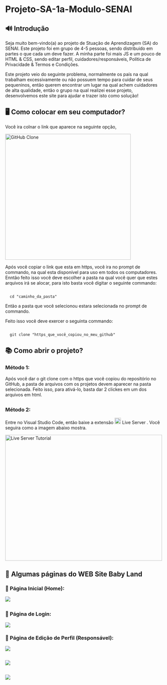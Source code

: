 # Projeto-SA-1a-Modulo-SENAI

## 🔊 Introdução

Seja muito bem-vindo(a) ao projeto de Stuação de Aprendizagem (SA) do SENAI. Este projeto foi em grupo de 4-5 pessoas, sendo distribuido em partes o que cada um deve fazer. A minha parte foi mais JS e um pouco de HTML & CSS, sendo editar perfil, cuidadores/responsáveis, Política de Privacidade & Termos e Condições.

Este projeto veio do seguinte problema, normalmente os país na qual trabalham excessivamente ou não possuem tempo para cuidar de seus pequeninos, então querem encontrar um lugar na qual achem cuidadores de alta qualidade, então o grupo na qual realizei esse projeto, desenvolvemos este site para ajudar e trazer isto como solução!

##

## 🖥 Como colocar em seu computador?

Você ira colnar o link que aparece na seguinte opção,

<img src="https://docs.github.com/assets/cb-60499/images/help/repository/https-url-clone-cli.png" alt="GitHub Clone" width="400px" height="400px">

Após você copiar o link que esta em https, você ira no prompt de commando, na qual esta disponível para uso em todos os computadores. Enntão feito isso você deve escolher a pasta na qual você quer que estes arquivos irá se alocar, para isto basta você digitar o seguinte commando:

```git

  cd "caminho_da_pasta"
```
Então a pasta que você selecionou estara selecionada no prompt de commando.

Feito isso você deve exercer o seguinta commando:

```git

  git clone "https_que_você_copiou_no_meu_github"
```

## 📚 Como abrir o projeto?

### Método 1:

Após você dar o git clone com o https que você copiou do repositório no GitHub, a pasta de arquivos com os projetos devem aparecer na pasta selecionada. Feito isso, para ativá-lo, basta dar 2 clickes em um dos arquivos em html.

##

### Método 2:

Entre no Visual Studio Code, então baixe a extensão <img src="https://pic.vsixhub.com/73/66/b63c44fd-0457-4696-99e9-dbfdf70d77de-logo.webp" alt="Live Server Icon" with="20px" height="20px"> Live Server . Você seguira como a imagem abaixo mostra.

<img src="https://techstacker.com/static/b67ab1adeadeacd5164ee69e6cc07048/5e6b6/vscode-live-server-extension.png" alt="Live Server Tutorial" width="500px" height="400px">

## 📖 Algumas páginas do WEB Site Baby Land

### 🏡 Página Inicial (Home):

<img src="https://github.com/user-attachments/assets/dc28bdb7-0b05-449e-9328-fab3dc9bd626"/>

##

### 👤 Página de Login:

<img src="https://github.com/user-attachments/assets/7c80ae85-3f62-4721-99fb-d9b1c95bfae0"/>

### 👨 Página de Edição de Perfil (Responsável):

<img src="(https://github.com/user-attachments/assets/6c55c046-63a5-4441-b46a-38316ac81ee3"/>

##

<img src="https://github.com/user-attachments/assets/4f06195a-c4b0-49f8-87d8-8d2be5a7b2a9"/>

##

<img src="https://github.com/user-attachments/assets/ec4ad106-eeca-41e2-bd26-eb5e1dd4ba29"/>
